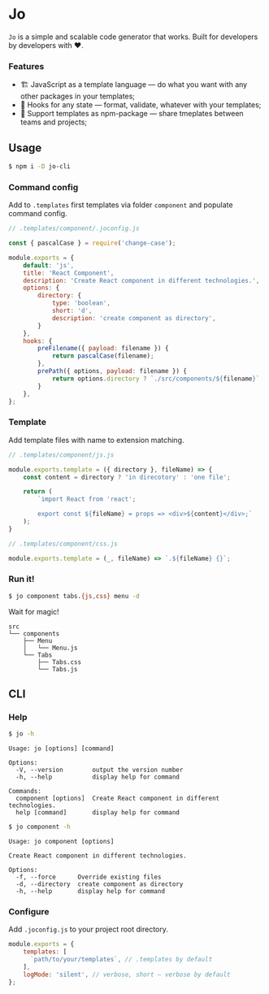 # Jo

`Jo` is a simple and scalable code generator that works. Built for developers by developers with ❤️.

### Features

- 🏗️ JavaScript as a template language — do what you want with any other packages in your templates;
- 🎨 Hooks for any state — format, validate, whatever with your templates;
- 🚀 Support templates as npm-package — share tmeplates between teams and projects;

## Usage

``` bash
$ npm i -D jo-cli
```

### Command config

Add to `.templates` first templates via folder `component` and populate command config.

``` js
// .templates/component/.joconfig.js

const { pascalCase } = require('change-case');

module.exports = {
    default: 'js',
    title: 'React Component',
    description: 'Create React component in different technologies.',
    options: {
        directory: {
            type: 'boolean',
            short: 'd',
            description: 'create component as directory',
        }
    },
    hooks: {
        preFilename({ payload: filename }) {
            return pascalCase(filename);
        },
        prePath({ options, payload: filename }) {
            return options.directory ? `./src/components/${filename}` : './src/components';
        }
    },
};
```

### Template

Add template files with name to extension matching.

``` js
// .templates/component/js.js

module.exports.template = ({ directory }, fileName) => {
    const content = directory ? 'in direcotory' : 'one file';

    return (
        `import React from 'react';

        export const ${fileName} = props => <div>${content}</div>;`
    );
}
```

``` js
// .templates/component/css.js

module.exports.template = (_, fileName) => `.${fileName} {}`;
```

### Run it!

``` bash
$ jo component tabs.{js,css} menu -d
```

Wait for magic!

```
src
└── components
    ├── Menu
    │   └── Menu.js
    └── Tabs
        ├── Tabs.css
        └── Tabs.js
```

## CLI

### Help

``` bash
$ jo -h
```

```
Usage: jo [options] [command]

Options:
  -V, --version        output the version number
  -h, --help           display help for command

Commands:
  component [options]  Create React component in different technologies.
  help [command]       display help for command
```

``` bash
$ jo component -h
```

```
Usage: jo component [options]

Create React component in different technologies.

Options:
  -f, --force      Override existing files
  -d, --directory  create component as directory
  -h, --help       display help for command
```

### Configure

Add `.joconfig.js` to your project root directory.

``` js
module.exports = {
    templates: [
      `path/to/your/templates`, // .templates by default
    ],
    logMode: 'silent', // verbose, short — verbose by default
};
```
